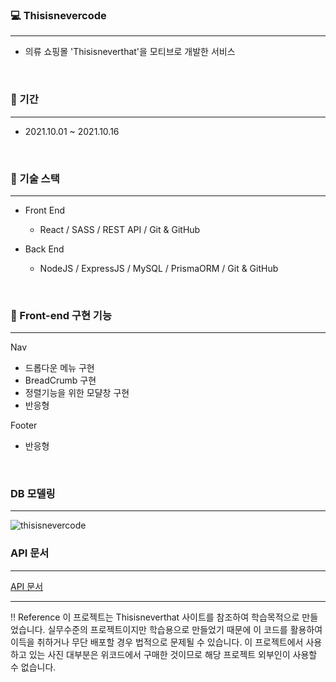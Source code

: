 ### 💻 Thisisnevercode
---
- 의류 쇼핑몰 'Thisisneverthat'을 모티브로 개발한 서비스
<br>

### 📆 기간
---
- 2021.10.01 ~ 2021.10.16
<br>

### 📗 기술 스택
---
- Front End
    - React / SASS / REST API / Git & GitHub

- Back End
    - NodeJS / ExpressJS / MySQL / PrismaORM / Git & GitHub
<br>

### 🌈 Front-end 구현 기능
---

Nav
- 드롭다운 메뉴 구현
- BreadCrumb 구현
- 정렬기능을 위한 모댤창 구현
- 반응형

Footer
- 반응형
<br>

### DB 모델링
---
![thisisnevercode](https://user-images.githubusercontent.com/81890292/137630227-ce64a667-bb65-4a43-8b04-dba5f07a4f87.png)
<br>

### API 문서
---
[API 문서](https://documenter.getpostman.com/view/17483034/UV5WEJTR)
<br>

---

‼️ Reference
이 프로젝트는 Thisisneverthat 사이트를 참조하여 학습목적으로 만들었습니다.
실무수준의 프로젝트이지만 학습용으로 만들었기 때문에 이 코드를 활용하여 이득을 취하거나 무단 배포할 경우 법적으로 문제될 수 있습니다.
이 프로젝트에서 사용하고 있는 사진 대부분은 위코드에서 구매한 것이므로 해당 프로젝트 외부인이 사용할 수 없습니다.
